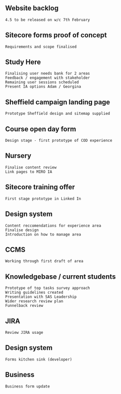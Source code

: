 
## Website backlog

```
4.5 to be released on w/c 7th February
```

## Sitecore forms proof of concept

```
Requirements and scope finalised
```

## Study Here 

```
Finalising user needs bank for 2 areas
Feedback / engagement with stakeholder
Remaining user sessions scheduled 
Present IA options Adam / Georgina
```

## Sheffield campaign landing page
```
Prototype Sheffield design and sitemap supplied
```

## Course open day form
```
Design stage - first prototype of COD experience
```

## Nursery
```
Finalise content review
Link pages to MIRO IA
```

## Sitecore training offer

```
First stage prototype in Linked In
```

## Design system
```
Content reccomendations for experience area
Finalise design 
Introduction on how to manage area
```

## CCMS 
```
Working through first draft of area
```

## Knowledgebase / current students
```
Prototype of top tasks survey approach
Writing guidelines created
Presentation with SAS Leadership 
Wider research review plan
Funnelback review
```

## JIRA 
```
Review JIRA usage
```

## Design system 
```
Forms kitchen sink (developer)
```

## Business 
```
Business form update
```













